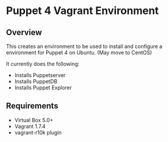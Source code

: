 # Puppet 4 Vagrant Environment

## Overview
This creates an environment to be used to install and configure a environment
for Puppet 4 on Ubuntu. (May move to CentOS)

It currently does the following:
  * Installs Puppetserver
  * Installs PuppetDB
  * Installs Puppet Explorer
    
## Requirements
  * Virtual Box 5.0+
  * Vagrant 1.7.4
  * vagrant-r10k plugin
